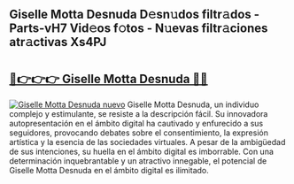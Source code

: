 ## Giselle Motta Desnuda D𝚎sn𝚞dos filtr𝚊dos - Parts-vH7 Vid𝚎os f𝚘tos - N𝚞evas filtr𝚊ciones atr𝚊ctivas Xs4PJ

# <h2><a href="http://mb3o2i3.tromn.icu/?c=Giselle+Motta+Desnuda">🔗👉👉👉 Giselle Motta Desnuda 🔗🔗</a></h2>

[![Giselle Motta Desnuda nuevo](https://i.imgur.com/pEAQMta.gif)](http://mb3o2i3.tromn.icu/?c=Giselle+Motta+Desnuda)
Giselle Motta Desnuda, un individuo complejo y estimulante, se resiste a la descripción fácil. Su innovadora autopresentación en el ámbito digital ha cautivado y enfurecido a sus seguidores, provocando debates sobre el consentimiento, la expresión artística y la esencia de las sociedades virtuales. A pesar de la ambigüedad de sus intenciones, su huella en el ámbito digital es imborrable. Con una determinación inquebrantable y un atractivo innegable, el potencial de Giselle Motta Desnuda en el ámbito digital es ilimitado.
